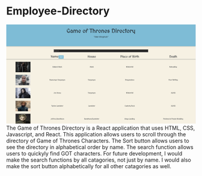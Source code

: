 # Employee-Directory

![Image description](Images/gameofthrones.png)
The Game of Thrones Directory is a React application that uses HTML, CSS, Javascript, and React. This application allows users to scroll through the directory of Game of Thrones Characters. The Sort button allows users to see the directory in alphabetical order by name. The search function allows users to quickyly find GOT characters. For future development, I would make the search functions by all catagories, not just by name. I would also make the sort button alphabetically for all other catagories as well. 